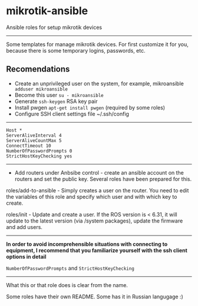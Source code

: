 # mikrotik-ansible
Ansible roles for setup mikrotik devices

----------
Some templates for manage mikrotik devices. For first customize it for you, because there is some temporary logins, passwords, etc.


**Recomendations**
----------
- Create an unprivileged user on the system, for example, mikroansible ` adduser mikroansible`
- Become this user `su - mikroansible`
- Generate `ssh-keygen` RSA key pair
- Install pwgen `apt-get install pwgen` (required by some roles)
- Configure SSH client settings file ~/.ssh/config

----------    
    Host * 
    ServerAliveInterval 4
    ServerAliveCountMax 5
    ConnectTimeout 10
    NumberOfPasswordPrompts 0
    StrictHostKeyChecking yes

----------
- Add routers under Anbsibe control - create an ansible account on the routers and set the public key. Several roles have been prepared for this.

roles/add-to-ansible - Simply creates a user on the router. You need to edit the variables of this role and specify which user and with which key to create.

roles/init - Update and create a user. If the ROS version is < 6.31, it will update to the latest version (via /system packages), update the firmware and add users.

----------
**In order to avoid incomprehensible situations with connecting to equipment, I recommend that you familiarize yourself with the ssh client options in detail**

`NumberOfPasswordPrompts` and `StrictHostKeyChecking`

----------
What this or that role does is clear from the name.

Some roles have their own README. Some has it in Russian langugage :)

